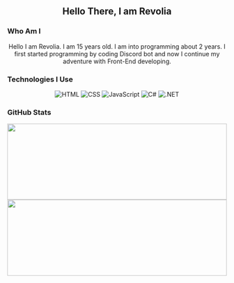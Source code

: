 <h2 align=center>Hello There, I am Revolia </h2>

### Who Am I

<p align=center>
Hello I am Revolia. I am 15 years old. I am into programming about 2 years. I first started programming by coding Discord bot and now I continue my adventure with Front-End developing.
</p>

### Technologies I Use

<div align=center>
<img alt="HTML" src="https://img.shields.io/badge/HTML5-E34F26?style=for-the-badge&logo=html5&logoColor=white">
<img alt="CSS" src="https://img.shields.io/badge/CSS3-1572B6?style=for-the-badge&logo=css3&logoColor=white">
<img alt="JavaScript" src="https://img.shields.io/badge/JavaScript-F7DF1E?style=for-the-badge&logo=javascript&logoColor=black">
<img alt="C#" src="https://img.shields.io/badge/C%23-239120?style=for-the-badge&logo=c-sharp&logoColor=white">
<img alt=".NET" src="https://img.shields.io/badge/.NET-5C2D91?style=for-the-badge&logo=.net&logoColor=white">
</div>

### GitHub Stats

<div align=center>
<img src="" width=100% height=175px>

<img src="https://github-readme-stats.vercel.app/api/top-langs/?username=Revoliaa&layout=compact&langs_count6&title_color=27a300&text_color=D0D0D0&bg_color=141523&hide_border=true&border_radius=10" width=100% height=175px>
</div>
